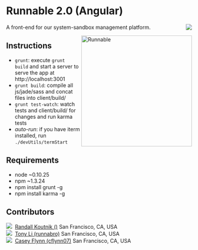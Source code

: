 Runnable 2.0 (Angular)
======================

<a href="https://saucelabs.com/u/runnable">
  <img src="https://saucelabs.com/browser-matrix/runnable.svg?auth=9a8a382b89d804503547b9feda1eb36c" align="right">
</a>

A front-end for our system-sandbox management platform.

<img src="http://runnable.com/images/bear-alt.png" title="Runnable" alt="Runnable" align="right" height="300" style="position:relative;z-index:1;">

Instructions
------------
- `grunt`: execute `grunt build` and start a server to serve the app at http://localhost:3001
- `grunt build`: compile all js/jade/sass and concat files into client/build/
- `grunt test-watch`: watch tests and client/build/ for changes and run karma tests
- *auto-run*: if you have iterm installed, run `./devUtils/termStart`

Requirements
------------
- node ~0.10.25
- npm ~1.3.24
- npm install grunt -g
- npm install karma -g

Contributors
------------
<img src="http://placehold.it/64">&nbsp;
[Randall Koutnik ()](https://github.com/)
San Francisco, CA, USA  
<img src="http://www.gravatar.com/avatar/452e4a4c93d2ffba9999b03cea258206?s=64">&nbsp;
[Tony Li (runnabro)](https://github.com/runnabro)
San Francisco, CA, USA  
<img src="http://www.gravatar.com/avatar/fd3c806f94926cbe683f3ddc878ae4d3?s=64">&nbsp;
[Casey Flynn (cflynn07)](https://github.com/cflynn07)
San Francisco, CA, USA  
